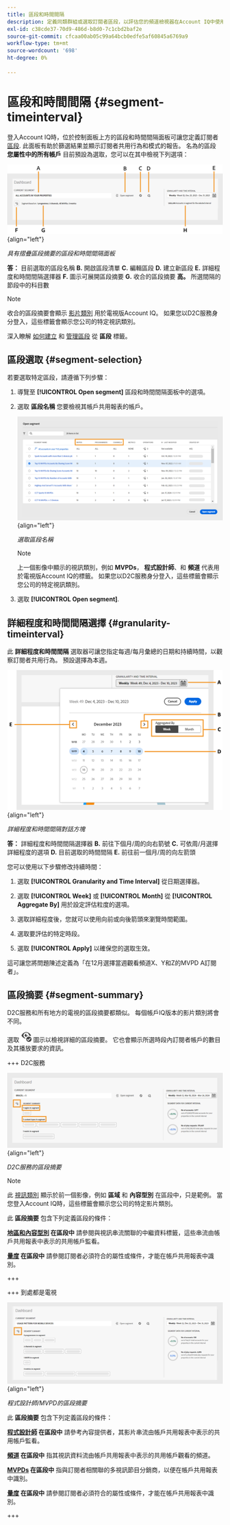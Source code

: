 ```yaml
---
title: 區段和時間間隔
description: 定義同類群組或選取訂閱者區段，以評估您的頻道檢視器在Account IQ中使用圖形工具和報表的帳戶共用可能性和模式。
exl-id: c38cde37-70d9-486d-b8d0-7c1cbd2baf2e
source-git-commit: cfcaa00ab05c99a64bcb0edfe5af60845a6769a9
workflow-type: tm+mt
source-wordcount: '698'
ht-degree: 0%

---
```



# 區段和時間間隔 {#segment-timeinterval}

登入Account IQ時，位於控制面板上方的區段和時間間隔面板可讓您定義訂閱者 [區段](product-concepts.md#segmet-def). 此面板有助於篩選結果並顯示訂閱者共用行為和模式的報告。 名為的區段 **您屬性中的所有帳戶** 目前預設為選取，您可以在其中檢視下列選項：

![](assets/new-segment-selector-collapsed.png){align="left"}

*具有摺疊區段摘要的區段和時間間隔面板*

**答：** 目前選取的區段名稱 **B.** 開啟區段清單 **C.** 編輯區段 **D.** 建立新區段 **E.** 詳細程度和時間間隔選擇器 **F.** 圖示可展開區段摘要 **G.** 收合的區段摘要 **高。** 所選間隔的節段中的科目數

>[!NOTE]
>
> 收合的區段摘要會顯示 [影片類別](product-concepts.md#video-category-def) 用於電視版Account IQ。 如果您以D2C服務身分登入，這些標籤會顯示您公司的特定視訊類別。

深入瞭解 [如何建立](work-with-segments.md#create-new-segment) 和 [管理區段](work-with-segments.md#manage-segment) 從 **區段** 標籤。

## 區段選取 {#segment-selection}

若要選取特定區段，請遵循下列步驟：

1. 導覽至 **[!UICONTROL Open segment]** 區段和時間間隔面板中的選項。
1. 選取 **區段名稱** 您要檢視其帳戶共用報表的帳戶。

   ![](assets/open-segment.png){align="left"}

   *選取區段名稱*

   >[!NOTE]
   >
   > 上一個影像中顯示的視訊類別，例如 **MVPDs**， **程式設計師**、和 **頻道** 代表用於電視版Account IQ的標籤。 如果您以D2C服務身分登入，這些標籤會顯示您公司的特定視訊類別。

1. 選取 **[!UICONTROL Open segment]**.


## 詳細程度和時間間隔選擇 {#granularity-timeinterval}

此 **詳細程度和時間間隔** 選取器可讓您指定每週/每月彙總的日期和持續時間，以觀察訂閱者共用行為。 預設選擇為本週。

![詳細程度和時間間隔](assets/granularity-timeinterval-weekwise.png){align="left"}

*詳細程度和時間間隔對話方塊*

**答：** 詳細程度和時間間隔選擇器 **B.** 前往下個月/周的向右箭號 **C.** 可依周/月選擇詳細程度的選項 **D.** 目前選取的時間間隔 **E.** 前往前一個月/周的向左箭頭

您可以使用以下步驟修改持續時間：

1. 選取 **[!UICONTROL Granularity and Time Interval]** 從日期選擇器。

1. 選取 **[!UICONTROL Week]** 或 **[!UICONTROL Month]** 從 **[!UICONTROL Aggregate By]** 用於設定評估粒度的選項。

1. 選取詳細程度後，您就可以使用向前或向後箭頭來瀏覽時間範圍。

1. 選取要評估的特定時段。

1. 選取 **[!UICONTROL Apply]** 以確保您的選取生效。

這可讓您將問題陳述定義為「在12月選擇當週觀看頻道X、Y和Z的MVPD A訂閱者」。

## 區段摘要 {#segment-summary}

D2C服務和所有地方的電視的區段摘要都類似。 每個帳戶IQ版本的影片類別將會不同。

選取 <img alt= "展開區段摘要" src="./assets/expand-segment-summary.svg" width="25"> 圖示以檢視詳細的區段摘要。 它也會顯示所選時段內訂閱者帳戶的數目及其播放要求的資訊。

+++ D2C服務

![](assets/segment-panel-d2c.png){align="left"}

*D2C服務的區段摘要*

>[!NOTE]
>
>此 [視訊類別](product-concepts.md#video-category-def) 顯示於前一個影像，例如 **區域** 和 **內容型別** 在區段中，只是範例。 當您登入Account IQ時，這些標籤會顯示您公司的特定影片類別。

此 **區段摘要** 包含下列定義區段的條件：

**[地區和內容型別](product-concepts.md#video-category-def) 在區段中** 請參閱與視訊串流關聯的中繼資料標籤，這些串流由帳戶共用報表中表示的共用帳戶監看。

**[量度](product-concepts.md#metric) 在區段中** 請參閱訂閱者必須符合的屬性或條件，才能在帳戶共用報表中識別。

+++

+++ 到處都是電視

![](assets/segment-panel-programmers-mvpd.png){align="left"}

*程式設計師/MVPD的區段摘要*

此 **區段摘要** 包含下列定義區段的條件：

**[程式設計師](product-concepts.md#programmer-def) 在區段中**  請參考內容提供者，其影片串流由帳戶共用報表中表示的共用帳戶監看。

**[頻道](product-concepts.md#channel-def) 在區段中** 指其視訊資料流由帳戶共用報表中表示的共用帳戶觀看的頻道。

**[MVPDs](product-concepts.md#mvpd-def) 在區段中** 指與訂閱者相關聯的多視訊節目分銷商，以便在帳戶共用報表中識別。

**[量度](product-concepts.md#metric) 在區段中** 請參閱訂閱者必須符合的屬性或條件，才能在帳戶共用報表中識別。

+++
